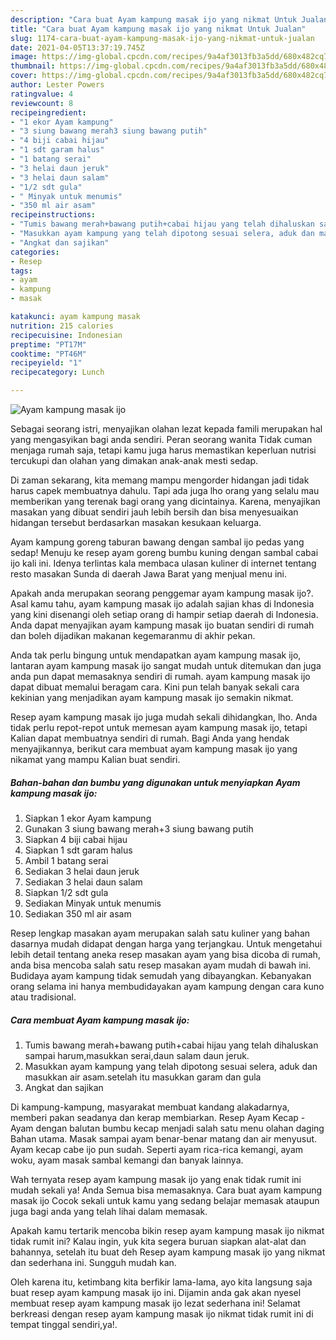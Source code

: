 ```yaml
---
description: "Cara buat Ayam kampung masak ijo yang nikmat Untuk Jualan"
title: "Cara buat Ayam kampung masak ijo yang nikmat Untuk Jualan"
slug: 1174-cara-buat-ayam-kampung-masak-ijo-yang-nikmat-untuk-jualan
date: 2021-04-05T13:37:19.745Z
image: https://img-global.cpcdn.com/recipes/9a4af3013fb3a5dd/680x482cq70/ayam-kampung-masak-ijo-foto-resep-utama.jpg
thumbnail: https://img-global.cpcdn.com/recipes/9a4af3013fb3a5dd/680x482cq70/ayam-kampung-masak-ijo-foto-resep-utama.jpg
cover: https://img-global.cpcdn.com/recipes/9a4af3013fb3a5dd/680x482cq70/ayam-kampung-masak-ijo-foto-resep-utama.jpg
author: Lester Powers
ratingvalue: 4
reviewcount: 8
recipeingredient:
- "1 ekor Ayam kampung"
- "3 siung bawang merah3 siung bawang putih"
- "4 biji cabai hijau"
- "1 sdt garam halus"
- "1 batang serai"
- "3 helai daun jeruk"
- "3 helai daun salam"
- "1/2 sdt gula"
- " Minyak untuk menumis"
- "350 ml air asam"
recipeinstructions:
- "Tumis bawang merah+bawang putih+cabai hijau yang telah dihaluskan sampai harum,masukkan serai,daun salam daun jeruk."
- "Masukkan ayam kampung yang telah dipotong sesuai selera, aduk dan masukkan air asam.setelah itu masukkan garam dan gula"
- "Angkat dan sajikan"
categories:
- Resep
tags:
- ayam
- kampung
- masak

katakunci: ayam kampung masak 
nutrition: 215 calories
recipecuisine: Indonesian
preptime: "PT17M"
cooktime: "PT46M"
recipeyield: "1"
recipecategory: Lunch

---
```



![Ayam kampung masak ijo](https://img-global.cpcdn.com/recipes/9a4af3013fb3a5dd/680x482cq70/ayam-kampung-masak-ijo-foto-resep-utama.jpg)

Sebagai seorang istri, menyajikan olahan lezat kepada famili merupakan hal yang mengasyikan bagi anda sendiri. Peran seorang  wanita Tidak cuman menjaga rumah saja, tetapi kamu juga harus memastikan keperluan nutrisi tercukupi dan olahan yang dimakan anak-anak mesti sedap.

Di zaman  sekarang, kita memang mampu mengorder hidangan jadi tidak harus capek membuatnya dahulu. Tapi ada juga lho orang yang selalu mau memberikan yang terenak bagi orang yang dicintainya. Karena, menyajikan masakan yang dibuat sendiri jauh lebih bersih dan bisa menyesuaikan hidangan tersebut berdasarkan masakan kesukaan keluarga. 

Ayam kampung goreng taburan bawang dengan sambal ijo pedas yang sedap! Menuju ke resep ayam goreng bumbu kuning dengan sambal cabai ijo kali ini. Idenya terlintas kala membaca ulasan kuliner di internet tentang resto masakan Sunda di daerah Jawa Barat yang menjual menu ini.

Apakah anda merupakan seorang penggemar ayam kampung masak ijo?. Asal kamu tahu, ayam kampung masak ijo adalah sajian khas di Indonesia yang kini disenangi oleh setiap orang di hampir setiap daerah di Indonesia. Anda dapat menyajikan ayam kampung masak ijo buatan sendiri di rumah dan boleh dijadikan makanan kegemaranmu di akhir pekan.

Anda tak perlu bingung untuk mendapatkan ayam kampung masak ijo, lantaran ayam kampung masak ijo sangat mudah untuk ditemukan dan juga anda pun dapat memasaknya sendiri di rumah. ayam kampung masak ijo dapat dibuat memalui beragam cara. Kini pun telah banyak sekali cara kekinian yang menjadikan ayam kampung masak ijo semakin nikmat.

Resep ayam kampung masak ijo juga mudah sekali dihidangkan, lho. Anda tidak perlu repot-repot untuk memesan ayam kampung masak ijo, tetapi Kalian dapat membuatnya sendiri di rumah. Bagi Anda yang hendak menyajikannya, berikut cara membuat ayam kampung masak ijo yang nikamat yang mampu Kalian buat sendiri.

<!--inarticleads1-->

##### Bahan-bahan dan bumbu yang digunakan untuk menyiapkan Ayam kampung masak ijo:

1. Siapkan 1 ekor Ayam kampung
1. Gunakan 3 siung bawang merah+3 siung bawang putih
1. Siapkan 4 biji cabai hijau
1. Siapkan 1 sdt garam halus
1. Ambil 1 batang serai
1. Sediakan 3 helai daun jeruk
1. Sediakan 3 helai daun salam
1. Siapkan 1/2 sdt gula
1. Sediakan  Minyak untuk menumis
1. Sediakan 350 ml air asam


Resep lengkap masakan ayam merupakan salah satu kuliner yang bahan dasarnya mudah didapat dengan harga yang terjangkau. Untuk mengetahui lebih detail tentang aneka resep masakan ayam yang bisa dicoba di rumah, anda bisa mencoba salah satu resep masakan ayam mudah di bawah ini. Budidaya ayam kampung tidak semudah yang dibayangkan. Kebanyakan orang selama ini hanya membudidayakan ayam kampung dengan cara kuno atau tradisional. 

<!--inarticleads2-->

##### Cara membuat Ayam kampung masak ijo:

1. Tumis bawang merah+bawang putih+cabai hijau yang telah dihaluskan sampai harum,masukkan serai,daun salam daun jeruk.
1. Masukkan ayam kampung yang telah dipotong sesuai selera, aduk dan masukkan air asam.setelah itu masukkan garam dan gula
1. Angkat dan sajikan


Di kampung-kampung, masyarakat membuat kandang alakadarnya, memberi pakan seadanya dan kerap membiarkan. Resep Ayam Kecap - Ayam dengan balutan bumbu kecap menjadi salah satu menu olahan daging Bahan utama. Masak sampai ayam benar-benar matang dan air menyusut. Ayam kecap cabe ijo pun sudah. Seperti ayam rica-rica kemangi, ayam woku, ayam masak sambal kemangi dan banyak lainnya. 

Wah ternyata resep ayam kampung masak ijo yang enak tidak rumit ini mudah sekali ya! Anda Semua bisa memasaknya. Cara buat ayam kampung masak ijo Cocok sekali untuk kamu yang sedang belajar memasak ataupun juga bagi anda yang telah lihai dalam memasak.

Apakah kamu tertarik mencoba bikin resep ayam kampung masak ijo nikmat tidak rumit ini? Kalau ingin, yuk kita segera buruan siapkan alat-alat dan bahannya, setelah itu buat deh Resep ayam kampung masak ijo yang nikmat dan sederhana ini. Sungguh mudah kan. 

Oleh karena itu, ketimbang kita berfikir lama-lama, ayo kita langsung saja buat resep ayam kampung masak ijo ini. Dijamin anda gak akan nyesel membuat resep ayam kampung masak ijo lezat sederhana ini! Selamat berkreasi dengan resep ayam kampung masak ijo nikmat tidak rumit ini di tempat tinggal sendiri,ya!.

